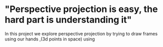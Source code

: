 # "Perspective projection is easy, the hard part is understanding it"

In this project we explore perspective projection by trying to draw frames using our hands ,(3d points in space) using    
